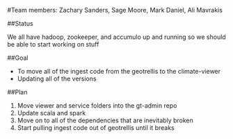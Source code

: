 #Team members: Zachary Sanders, Sage Moore, Mark Daniel, Ali Mavrakis

##Status

We all have hadoop, zookeeper, and accumulo up and running so we should be able to start working on stuff

##Goal

* To move all of the ingest code from the geotrellis to the climate-viewer
* Updating all of the versions

##Plan

1.	Move viewer and service folders into the gt-admin repo
1.  Update scala and spark
1.  Move on to all of the dependencies that are inevitably broken
1.	Start pulling ingest code out of geotrellis until it breaks

